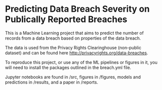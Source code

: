 # Predicting Data Breach Severity on Publically Reported Breaches

This is a Machine Learning project that aims to predict the number of records from a data breach based on properties of the data breach. 

The data is used from the Privacy Rights Clearinghouse (non-public dataset) and can be found here http://privacyrights.org/data-breaches. 

To reproduce this project, or use any of the ML pipelines or figures in it, you will need to install the packages outlined in the breach.yml file. 

Jupyter notebooks are found in /src, figures in /figures, models and predictions in /results, and a paper in /reports. 


